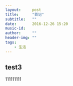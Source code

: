 ```yaml
---
layout:     post
title:      "首记"
subtitle:   ""
date:       2016-12-26 15:20
music-id:    
author:     ""
header-img: ""
tags:
    - 生活
---
```

## test3
111111111